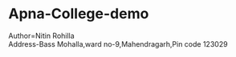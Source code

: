# Apna-College-demo
Author=Nitin Rohilla 
<br>
Address-Bass Mohalla,ward no-9,Mahendragarh,Pin code 123029

